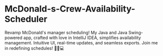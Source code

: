 # McDonald-s-Crew-Availability-Scheduler
Revamp McDonald's manager scheduling! My Java and Java Swing-powered app, crafted with love in IntelliJ IDEA, simplifies availability management. Intuitive UI, real-time updates, and seamless exports. Join me in redefining schedules! 🍔💼💻
